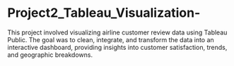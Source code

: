 # Project2_Tableau_Visualization-
This project involved visualizing airline customer review data using Tableau Public. The goal was to clean, integrate, and transform the data into an interactive dashboard, providing insights into customer satisfaction, trends, and geographic breakdowns.
